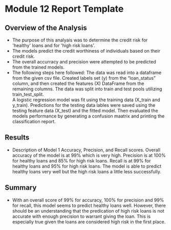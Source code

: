 # Module 12 Report Template

## Overview of the Analysis

* The purpose of this analyais was to determine the credit risk for 'healthy' loans and for 'high risk loans'.
* The models predict the credit worthiness of individuals based on their credit risk.
* The overall accurracy and precision were attempted to be predicted from the trained models.
* The following steps here followed:
    The data was read into a dataframe from the given csv file. 
    Created labels set (y) from the “loan_status” column, and then created the features (X) DataFrame from the remaining columns.
    The data was split into train and test pools utilizing train_test_split.  
    A logistic regression model was fit using the training data (X_train and y_train).
    Predictions for the testing data lables were saved using the testing feature data (X_test) and the fitted model. 
    Then evaluated the models performance by generating a confusion maatrix and printing the classification report. 

## Results

* Description of Model 1 Accuracy, Precision, and Recall scores. 
    Overall accuracy of the model is at 99% which is very high. 
    Precision is at 100% for healthy loans and 85% for high risk loans.
    Recall is at 99% for healthy loans and 95% for high risk loans.
    The model is able to predict healthy loans very well but the high risk loans a little less successfully.

## Summary

* With an overall score of 99% for accuracy, 100% for precision and 99% for recall, this model seems to predict healthy loans well. However, there should be an understanding that the predication of high risk loans is not accurate with enough precision to warrant giving the loan. This is especially true given the loans are considered high risk in the first place.
